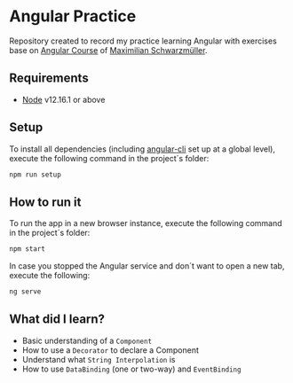 # Angular Practice
Repository created to record my practice learning Angular with exercises base on [Angular Course](https://www.udemy.com/course/the-complete-guide-to-angular-2/) of [Maximilian Schwarzmüller](https://www.udemy.com/user/maximilian-schwarzmuller/).

## Requirements
 - [Node](https://nodejs.org/en/download/) v12.16.1 or above

## Setup
To install all dependencies (including [angular-cli](https://cli.angular.io/) set up at a global level), execute the following command in the project´s folder:
```sh
npm run setup
```

## How to run it
To run the app in a new browser instance, execute the following command in the project´s folder:
```sh
npm start
```
In case you stopped the Angular service and don´t want to open a new tab, execute the following:
```sh
ng serve
```

## What did I learn?
 - Basic understanding of a `Component`
 - How to use a `Decorator` to declare a Component
 - Understand what `String Interpolation` is
 - How to use `DataBinding` (one or two-way) and `EventBinding`